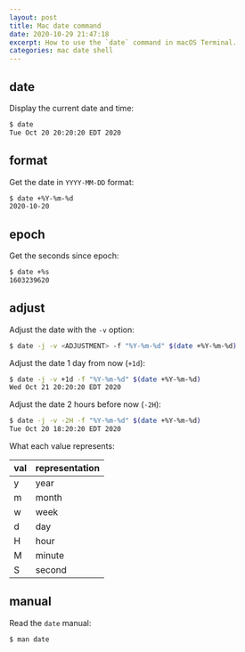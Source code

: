 ```yaml
---
layout: post
title: Mac date command
date: 2020-10-29 21:47:18
excerpt: How to use the `date` command in macOS Terminal.
categories: mac date shell
---
```


## date

Display the current date and time:

```sh
$ date
Tue Oct 20 20:20:20 EDT 2020
```

## format

Get the date in `YYYY-MM-DD` format:

```sh
$ date +%Y-%m-%d
2020-10-20
```

## epoch

Get the seconds since epoch:

```sh
$ date +%s
1603239620
```

## adjust

Adjust the date with the `-v` option:

```sh
$ date -j -v <ADJUSTMENT> -f "%Y-%m-%d" $(date +%Y-%m-%d)
```

Adjust the date 1 day from now (`+1d`):

```sh
$ date -j -v +1d -f "%Y-%m-%d" $(date +%Y-%m-%d)
Wed Oct 21 20:20:20 EDT 2020
```

Adjust the date 2 hours before now (`-2H`):

```sh
$ date -j -v -2H -f "%Y-%m-%d" $(date +%Y-%m-%d)
Tue Oct 20 18:20:20 EDT 2020
```

What each value represents:

| val | representation |
| --- | -------------- |
| y   | year           |
| m   | month          |
| w   | week           |
| d   | day            |
| H   | hour           |
| M   | minute         |
| S   | second         |

## manual

Read the `date` manual:

```sh
$ man date
```
